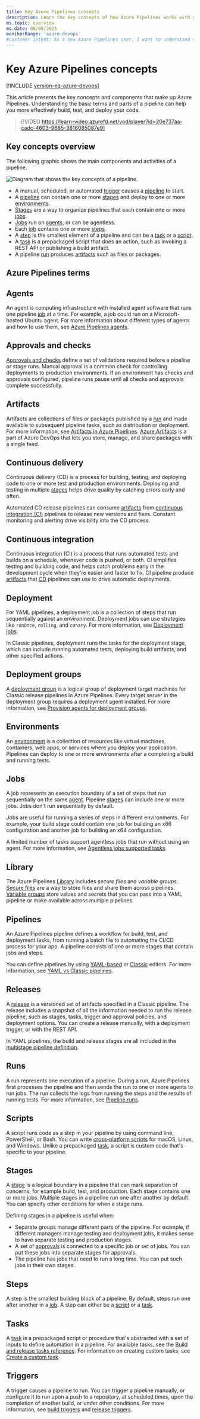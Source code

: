 ```yaml
---
title: Key Azure Pipelines concepts
description: Learn the key concepts of how Azure Pipelines works with your code and tools to automate build and deployment.
ms.topic: overview
ms.date: 08/08/2025
monikerRange: 'azure-devops'
#customer intent: As a new Azure Pipelines user, I want to understand the key concepts and components that make up Azure Pipelines so I can more effectively build, test, and deploy my code.
---
```


# Key Azure Pipelines concepts

[!INCLUDE [version-eq-azure-devops](../../includes/version-eq-azure-devops.md)]

This article presents the key concepts and components that make up Azure Pipelines. Understanding the basic terms and parts of a pipeline can help you more effectively build, test, and deploy your code.

> [!VIDEO https://learn-video.azurefd.net/vod/player?id=20e737aa-cadc-4603-9685-3816085087e9]

## Key concepts overview

The following graphic shows the main components and activities of a pipeline.

![Diagram that shows the key concepts of a pipeline.](media/key-concepts-overview.svg)

- A manual, scheduled, or automated [trigger](#triggers) causes a [pipeline](#pipelines) to start.
- A [pipeline](#pipelines) can contain one or more [stages](#stages) and deploy to one or more [environments](#environments).
- [Stages](#stages) are a way to organize pipelines that each contain one or more [jobs](#jobs).
- [Jobs](#jobs) run on [agents](#agents), or can be agentless.
- Each [job](#jobs) contains one or more [steps](#steps).
- A [step](#steps) is the smallest element of a pipeline and can be a [task](#tasks) or a [script](#scripts).
- A [task](#tasks) is a prepackaged script that does an action, such as invoking a REST API or publishing a build artifact.
- A pipeline [run](#runs) produces [artifacts](#artifacts) such as files or packages.

## Azure Pipelines terms

## Agents

An agent is computing infrastructure with installed agent software that runs one pipeline [job](#jobs) at a time. For example, a job could run on a Microsoft-hosted Ubuntu agent. For more information about different types of agents and how to use them, see [Azure Pipelines agents](../agents/agents.md).

## Approvals and checks

[Approvals and checks](../process/approvals.md) define a set of validations required before a pipeline or stage runs. Manual approval is a common check for controlling deployments to production environments. If an environment has checks and approvals configured, pipeline runs pause until all checks and approvals complete successfully.

## Artifacts

Artifacts are collections of files or packages published by a [run](#runs) and made available to subsequent pipeline tasks, such as distribution or deployment. For more information, see [Artifacts in Azure Pipelines](../artifacts/artifacts-overview.md). [Azure Artifacts](../artifacts/start-using-azure-artifacts.md) is a part of Azure DevOps that lets you store, manage, and share packages with a single feed.

## Continuous delivery

Continuous delivery (CD) is a process for building, testing, and deploying code to one or more test and production environments. Deploying and testing in multiple [stages](#stages) helps drive quality by catching errors early and often.

Automated CD release pipelines can consume [artifacts](#artifacts) from [continuous integration (CI)](#continuous-integration) pipelines to release new versions and fixes. Constant monitoring and alerting drive visibility into the CD process.

## Continuous integration

Continuous integration (CI) is a process that runs automated tests and builds on a schedule, whenever code is pushed, or both. CI simplifies testing and building code, and helps catch problems early in the development cycle when they're easier and faster to fix. CI pipeline produce [artifacts](#artifacts) that [CD](#continuous-delivery) pipelines can use to drive automatic deployments.

## Deployment

For YAML pipelines, a deployment job is a collection of steps that run sequentially against an environment. Deployment jobs can use strategies like `runOnce`, `rolling`, and `canary`. For more information, see [Deployment jobs](../process/deployment-jobs.md).

In Classic pipelines, deployment runs the tasks for the deployment stage, which can include running automated tests, deploying build artifacts, and other specified actions.

## Deployment groups

A [deployment group](..//release/deployment-groups.md) is a logical group of deployment target machines for Classic release pipelines in Azure Pipelines. Every target server in the deployment group requires a deployment agent installed. For more information, see [Provision agents for deployment groups](../release/deployment-groups/howto-provision-deployment-group-agents.md).

## Environments

An [environment](../process/environments.md) is a collection of resources like virtual machines, containers, web apps, or services where you deploy your application. Pipelines can deploy to one or more environments after a completing a build and running tests.

## Jobs

A job represents an execution boundary of a set of steps that run sequentially on the same [agent](#agents). Pipeline [stages](#stages) can include one or more jobs. Jobs don't run sequentially by default.

Jobs are useful for running a series of steps in different environments. For example, your build stage could contain one job for building an x86 configuration and another job for building an x64 configuration.

A limited number of tasks support agentless jobs that run without using an agent. For more information, see [Agentless jobs supported tasks](../process/phases.md#agentless-jobs-supported-tasks).

## Library

The Azure Pipelines [Library](../library/index.md) includes *secure files* and *variable groups*. [Secure files](../library/secure-files.md) are a way to store files and share them across pipelines. [Variable groups](../library/variable-groups.md) store values and secrets that you can pass into a YAML pipeline or make available across multiple pipelines.

## Pipelines

An Azure Pipelines pipeline defines a workflow for build, test, and deployment tasks, from running a batch file to automating the CI/CD process for your app. A pipeline consists of one or more stages that contain jobs and steps.

You can define pipelines by using [YAML-based](yaml-pipeline-editor.md) or [Classic](../release/define-multistage-release-process.md) editors. For more information, see [YAML vs Classic pipelines](pipelines-get-started.md).

## Releases

A [release](../release/releases.md) is a versioned set of artifacts specified in a Classic pipeline. The release includes a snapshot of all the information needed to run the release pipeline, such as stages, tasks, trigger and approval policies, and deployment options. You can create a release manually, with a deployment trigger, or with the REST API.

In YAML pipelines, the build and release stages are all included in the [multistage pipeline definition](multi-stage-pipelines-experience.md).

## Runs

A run represents one execution of a pipeline. During a run, Azure Pipelines first processes the pipeline and then sends the run to one or more agents to run jobs. The run collects the logs from running the steps and the results of running tests. For more information, see [Pipeline runs](../process/runs.md).  

## Scripts

A script runs code as a step in your pipeline by using command line, PowerShell, or Bash. You can write [cross-platform scripts](../scripts/cross-platform-scripting.md) for macOS, Linux, and Windows. Unlike a prepackaged [task](#task), a script is custom code that's specific to your pipeline.

## Stages

A [stage](../process/stages.md) is a logical boundary in a pipeline that can mark separation of concerns, for example build, test, and production. Each stage contains one or more jobs. Multiple stages in a pipeline run one after another by default. You can specify other conditions for when a stage runs.

Defining stages in a pipeline is useful when:
- Separate groups manage different parts of the pipeline. For example, if different managers manage testing and deployment jobs, it makes sense to have separate testing and production stages.
- A set of [approvals](../process/approvals.md) is connected to a specific job or set of jobs. You can put these jobs into separate stages for approvals.
- The pipeline has jobs that need to run a long time. You can put such jobs in their own stages.

## Steps

A step is the smallest building block of a pipeline. By default, steps run one after another in a [job](#jobs). A step can either be a [script](#scripts) or a [task](#tasks).

## Tasks

A [task](../process/tasks.md) is a prepackaged script or procedure that's abstracted with a set of inputs to define automation in a pipeline. For available tasks, see the [Build and release tasks reference](../tasks/index.md). For information on creating custom tasks, see [Create a custom task](../../extend/develop/add-build-task.md).

## Triggers

A trigger causes a pipeline to run. You can trigger a pipeline manually, or configure it to run upon a push to a repository, at scheduled times, upon the completion of another build, or under other conditions. For more information, see [build triggers](../build/triggers.md) and [release triggers](../release/triggers.md).

